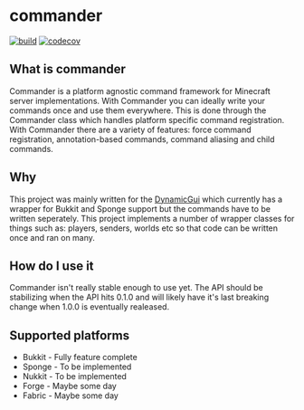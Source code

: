 # commander

[![build](https://github.com/ravenlab/commander/workflows/build/badge.svg)](https://github.com/ravenlab/commander/actions?query=workflow%3Abuild)
[![codecov](https://codecov.io/gh/ravenlab/commander/branch/master/graph/badge.svg)](https://codecov.io/gh/ravenlab/commander)

## What is commander

Commander is a platform agnostic command framework for Minecraft server implementations. With Commander you can ideally write your commands once and use them everywhere. This is done through the Commander class which handles platform specific command registration. With Commander there are a variety of features: force command registration, annotation-based commands, command aliasing and child commands.

## Why

This project was mainly written for the [DynamicGui](https://github.com/ClubObsidian/DynamicGui) which currently has a wrapper for Bukkit and Sponge support but the commands have to be written seperately. This project implements a number of wrapper classes for things such as: players, senders, worlds etc so that code can be written once and ran on many.

## How do I use it

Commander isn't really stable enough to use yet. The API should be stabilizing when the API hits 0.1.0 and will likely have it's last breaking change when 1.0.0 is eventually realeased.

## Supported platforms

* Bukkit - Fully feature complete
* Sponge - To be implemented
* Nukkit - To be implemented
* Forge - Maybe some day
* Fabric - Maybe some day
